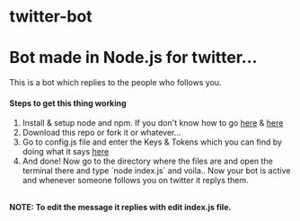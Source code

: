 # twitter-bot
<h1> Bot made in Node.js for twitter... </h1>

This is a bot which replies to the people who follows you.

<h4>Steps to get this thing working</h4>
<ol>
  <li>Install & setup node and npm. If you don't know how to go <a href='https://relutiondev.wordpress.com/2016/01/09/installing-nodejs-and-npm-kaliubuntu/' >here</a> & <a href='https://www.taniarascia.com/how-to-install-and-use-node-js-and-npm-mac-and-windows/'>here</a></li>
  <li>Download this repo or fork it or whatever...</li>
  <li>Go to config.js file and enter the Keys & Tokens which you can find by doing what it says <a href='http://docs.inboundnow.com/guide/create-twitter-application/' >here</a></li>
  <li>And done! Now go to the directory where the files are and open the terminal there and type `node index.js` and voila.. Now your bot is active and whenever someone follows you on twitter it replys them.</li>
</ol>
<br/><b>NOTE: To edit the message it replies with edit index.js file.</b>
